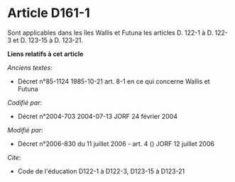 # Article D161-1

Sont applicables dans les îles Wallis et Futuna les articles D. 122-1 à D. 122-3 et D. 123-15 à D. 123-21.

**Liens relatifs à cet article**

_Anciens textes_:

  - Décret n°85-1124 1985-10-21 art. 8-1 en ce qui concerne Wallis et Futuna

_Codifié par_:

  - Décret n°2004-703 2004-07-13 JORF 24 février 2004

_Modifié par_:

  - Décret n°2006-830 du 11 juillet 2006 - art. 4 () JORF 12 juillet 2006

_Cite_:

  - Code de l'éducation D122-1 à D122-3, D123-15 à D123-21
